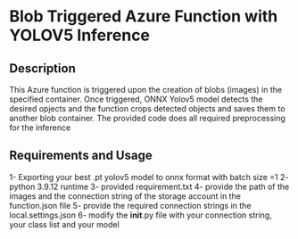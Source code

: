 # Blob Triggered Azure Function with YOLOV5 Inference 

## Description
This Azure function is triggered upon the creation of blobs (images) in the specified container. Once triggered, ONNX Yolov5 model detects 
the desired opjects and the function crops detected objects and saves them to another blob container.
The provided code does all required preprocessing for the inference

## Requirements and Usage
1- Exporting your best .pt yolov5 model to onnx format with batch size =1
2- python 3.9.12 runtime
3- provided requirement.txt
4- provide the path of the images and the connection string of the storage account in the function.json file
5- provide the required connection strings in the local.settings.json
6- modify the __init__.py file with your connection string, your class list and your model
